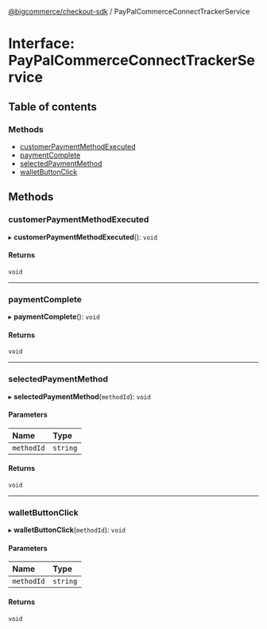 [@bigcommerce/checkout-sdk](../README.md) / PayPalCommerceConnectTrackerService

# Interface: PayPalCommerceConnectTrackerService

## Table of contents

### Methods

- [customerPaymentMethodExecuted](PayPalCommerceConnectTrackerService.md#customerpaymentmethodexecuted)
- [paymentComplete](PayPalCommerceConnectTrackerService.md#paymentcomplete)
- [selectedPaymentMethod](PayPalCommerceConnectTrackerService.md#selectedpaymentmethod)
- [walletButtonClick](PayPalCommerceConnectTrackerService.md#walletbuttonclick)

## Methods

### customerPaymentMethodExecuted

▸ **customerPaymentMethodExecuted**(): `void`

#### Returns

`void`

___

### paymentComplete

▸ **paymentComplete**(): `void`

#### Returns

`void`

___

### selectedPaymentMethod

▸ **selectedPaymentMethod**(`methodId`): `void`

#### Parameters

| Name | Type |
| :------ | :------ |
| `methodId` | `string` |

#### Returns

`void`

___

### walletButtonClick

▸ **walletButtonClick**(`methodId`): `void`

#### Parameters

| Name | Type |
| :------ | :------ |
| `methodId` | `string` |

#### Returns

`void`
